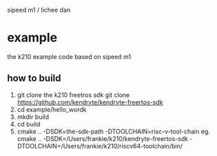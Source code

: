 sipeed m1 / lichee dan
# example 
the k210 example code based on sipeed m1
## how to build
1.  git clone the k210 freetros sdk
    git clone https://github.com/kendryte/kendryte-freertos-sdk
2.  cd example/hello_wordk
3.  mkdir build
4.  cd build 
5.  cmake .. -DSDK=the-sdk-path -DTOOLCHAIN=risc-v-tool-chain
    eg. cmake .. -DSDK=/Users/frankie/k210/kendryte-freertos-sdk -DTOOLCHAIN=/Users/frankie/k210/riscv64-toolchain/bin/
    


